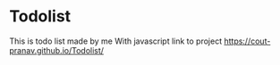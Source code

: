 # Todolist
This is todo list made by me With javascript
link to project https://cout-pranav.github.io/Todolist/
